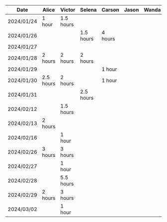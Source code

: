 | Date | Alice | Victor | Selena | Carson | Jason | Wanda | Task |
|------------|--------|--------|--------|--------|--------|--------|------|
| 2024/01/24 | 1 hour | 1.5 hours | | | | | Project Proposal |
| 2024/01/26 | | | 1.5 hours | 4 hours | | | Project Proposal |
| 2024/01/27 | | | |  | | | Project Proposal |
| 2024/01/28 | 2 hours | 2 hours | 2 hours | | | | Project Proposal |
| 2024/01/29 | | | | 1 hour | | | Project Proposal |
| 2024/01/30 | 2.5 hours | 2 hours | | 1 hour | | | Project Proposal |
| 2024/01/31 | | | 2.5 hours | | | | Project Proposal |
| 2024/02/12 | | 1.5 hours | | | | | Buddy Team's Evaluation |
| 2024/02/13 | 2 hours| | | | | | Buddy Team's Evaluation |
| 2024/02/16 | | 1 hour | | | | | Buddy Team's Evaluation |
| 2024/02/26 | 3 hours | 3 hours | | | | | Project/Prototype Demo |
| 2024/02/27 | | 1 hour | | | | | Project/Prototype Demo |
| 2024/02/28 | | 5.5 hours | | | | | Project/Prototype Demo |
| 2024/02/29 | 2 hours | 3 hours | | | | | Project/Prototype Demo |
| 2024/03/02 | | 1 hour | | | | | Project/Prototype Demo |
